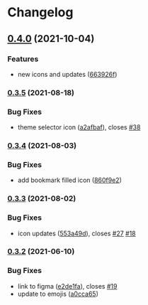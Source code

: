 # Changelog

## [0.4.0](https://www.github.com/mdn/mdn-dinocons/compare/v0.3.5...v0.4.0) (2021-10-04)


### Features

* new icons and updates ([663926f](https://www.github.com/mdn/mdn-dinocons/commit/663926fde679944c41706c71e86a836db36927fa))

### [0.3.5](https://www.github.com/mdn/mdn-dinocons/compare/v0.3.4...v0.3.5) (2021-08-18)


### Bug Fixes

* theme selector icon ([a2afbaf](https://www.github.com/mdn/mdn-dinocons/commit/a2afbaf8529c3ab5b404ec2742cdea11594c9bcd)), closes [#38](https://www.github.com/mdn/mdn-dinocons/issues/38)

### [0.3.4](https://www.github.com/mdn/mdn-dinocons/compare/v0.3.3...v0.3.4) (2021-08-03)


### Bug Fixes

* add bookmark filled icon ([860f9e2](https://www.github.com/mdn/mdn-dinocons/commit/860f9e28dcd8831ac72b839aaf4b1452d8dc405e))

### [0.3.3](https://www.github.com/mdn/mdn-dinocons/compare/v0.3.2...v0.3.3) (2021-08-02)


### Bug Fixes

* icon updates ([553a49d](https://www.github.com/mdn/mdn-dinocons/commit/553a49d345701ef868ee3fa3e81cd462c513d228)), closes [#27](https://www.github.com/mdn/mdn-dinocons/issues/27) [#18](https://www.github.com/mdn/mdn-dinocons/issues/18)

### [0.3.2](https://www.github.com/mdn/mdn-dinocons/compare/v0.3.1...v0.3.2) (2021-06-10)


### Bug Fixes

* link to figma ([e2de1fa](https://www.github.com/mdn/mdn-dinocons/commit/e2de1fab21b55a49161c98af03d23e652e40d211)), closes [#19](https://www.github.com/mdn/mdn-dinocons/issues/19)
* update to emojis ([a0cca65](https://www.github.com/mdn/mdn-dinocons/commit/a0cca6533de5413e8e0ea4e950cb7d61543a4a84))

